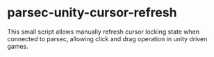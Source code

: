 # parsec-unity-cursor-refresh
This small script allows manually refresh cursor locking state when connected to parsec, allowing click and drag operation in unity driven games.

